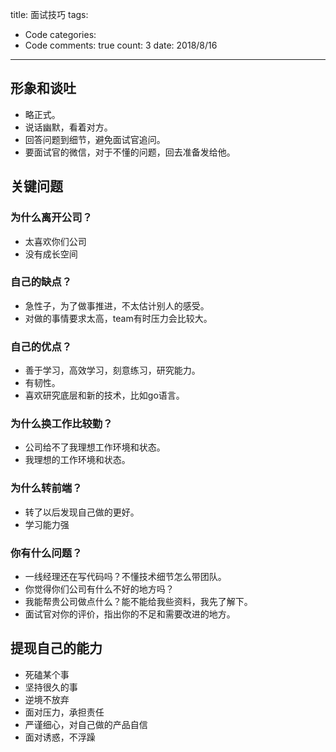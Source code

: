 title: 面试技巧
tags: 
  - Code
categories: 
  - Code
comments: true
count: 3
date: 2018/8/16
---
  ## 形象和谈吐
- 略正式。
- 说话幽默，看着对方。
- 回答问题到细节，避免面试官追问。
- 要面试官的微信，对于不懂的问题，回去准备发给他。

## 关键问题
### 为什么离开公司？
- 太喜欢你们公司
- 没有成长空间


### 自己的缺点？
- 急性子，为了做事推进，不太估计别人的感受。
- 对做的事情要求太高，team有时压力会比较大。

### 自己的优点？
- 善于学习，高效学习，刻意练习，研究能力。
- 有韧性。
- 喜欢研究底层和新的技术，比如go语言。

### 为什么换工作比较勤？
- 公司给不了我理想工作环境和状态。
- 我理想的工作环境和状态。

### 为什么转前端？
- 转了以后发现自己做的更好。
- 学习能力强

### 你有什么问题？
- 一线经理还在写代码吗？不懂技术细节怎么带团队。
- 你觉得你们公司有什么不好的地方吗？
- 我能帮贵公司做点什么？能不能给我些资料，我先了解下。
- 面试官对你的评价，指出你的不足和需要改进的地方。

## 提现自己的能力
- 死磕某个事
- 坚持很久的事
- 逆境不放弃
- 面对压力，承担责任
- 严谨细心，对自己做的产品自信
- 面对诱惑，不浮躁




